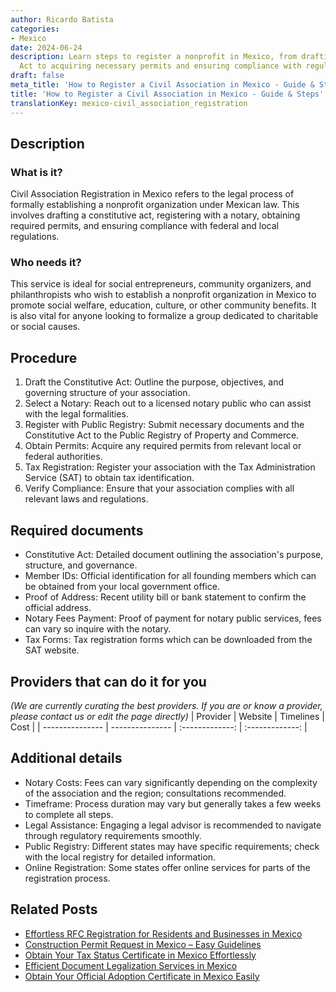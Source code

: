 ```yaml
---
author: Ricardo Batista
categories:
- Mexico
date: 2024-06-24
description: Learn steps to register a nonprofit in Mexico, from drafting the Constitutive
  Act to acquiring necessary permits and ensuring compliance with regulations.
draft: false
meta_title: 'How to Register a Civil Association in Mexico - Guide & Steps'
title: 'How to Register a Civil Association in Mexico - Guide & Steps'
translationKey: mexico-civil_association_registration
---
```



## Description
### What is it?
Civil Association Registration in Mexico refers to the legal process of formally establishing a nonprofit organization under Mexican law. This involves drafting a constitutive act, registering with a notary, obtaining required permits, and ensuring compliance with federal and local regulations.

### Who needs it?
This service is ideal for social entrepreneurs, community organizers, and philanthropists who wish to establish a nonprofit organization in Mexico to promote social welfare, education, culture, or other community benefits. It is also vital for anyone looking to formalize a group dedicated to charitable or social causes.

## Procedure

1. Draft the Constitutive Act: Outline the purpose, objectives, and governing structure of your association.
2. Select a Notary: Reach out to a licensed notary public who can assist with the legal formalities.
3. Register with Public Registry: Submit necessary documents and the Constitutive Act to the Public Registry of Property and Commerce.
4. Obtain Permits: Acquire any required permits from relevant local or federal authorities.
5. Tax Registration: Register your association with the Tax Administration Service (SAT) to obtain tax identification.
6. Verify Compliance: Ensure that your association complies with all relevant laws and regulations.


## Required documents

- Constitutive Act: Detailed document outlining the association's purpose, structure, and governance.
- Member IDs: Official identification for all founding members which can be obtained from your local government office.
- Proof of Address: Recent utility bill or bank statement to confirm the official address.
- Notary Fees Payment: Proof of payment for notary public services, fees can vary so inquire with the notary.
- Tax Forms: Tax registration forms which can be downloaded from the SAT website.


## Providers that can do it for you
_(We are currently curating the best providers. If you are or know a provider, please contact us or edit the page directly)_
| Provider        |     Website     |     Timelines    |       Cost      |
| --------------- | --------------- |  :-------------: | :-------------: |

## Additional details

- Notary Costs: Fees can vary significantly depending on the complexity of the association and the region; consultations recommended.
- Timeframe: Process duration may vary but generally takes a few weeks to complete all steps.
- Legal Assistance: Engaging a legal advisor is recommended to navigate through regulatory requirements smoothly.
- Public Registry: Different states may have specific requirements; check with the local registry for detailed information.
- Online Registration: Some states offer online services for parts of the registration process.

## Related Posts

- [Effortless RFC Registration for Residents and Businesses in Mexico](https://tramitit.com/english/guides/mexico/rfc_registration/)
- [Construction Permit Request in Mexico – Easy Guidelines](https://tramitit.com/english/guides/mexico/construction_permit_request/)
- [Obtain Your Tax Status Certificate in Mexico Effortlessly](https://tramitit.com/english/guides/mexico/tax_status_certificate/)
- [Efficient Document Legalization Services in Mexico](https://tramitit.com/english/guides/mexico/document_legalization/)
- [Obtain Your Official Adoption Certificate in Mexico Easily](https://tramitit.com/english/guides/mexico/adoption_certificate_request/)